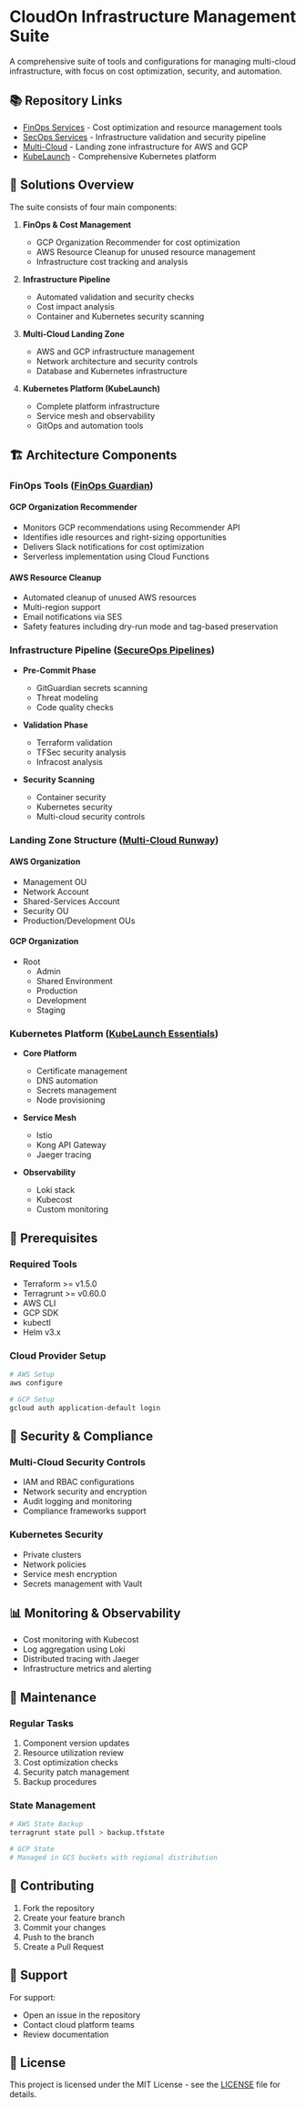 # CloudOn Infrastructure Management Suite

A comprehensive suite of tools and configurations for managing multi-cloud infrastructure, with focus on cost optimization, security, and automation.

## 📚 Repository Links

- [FinOps Services](https://github.com/cloudon-one/FinOps-Guardian) - Cost optimization and resource management tools
- [SecOps Services](https://github.com/cloudon-one/secureops) - Infrastructure validation and security pipeline
- [Multi-Cloud](https://github.com/cloudon-one/multi-cloud-runway) - Landing zone infrastructure for AWS and GCP
- [KubeLaunch](https://github.com/cloudon-one/kubelaunch-essentials) - Comprehensive Kubernetes platform

## 🎯 Solutions Overview

The suite consists of four main components:

1. **FinOps & Cost Management**
   - GCP Organization Recommender for cost optimization
   - AWS Resource Cleanup for unused resource management
   - Infrastructure cost tracking and analysis

2. **Infrastructure Pipeline**
   - Automated validation and security checks
   - Cost impact analysis
   - Container and Kubernetes security scanning

3. **Multi-Cloud Landing Zone**
   - AWS and GCP infrastructure management
   - Network architecture and security controls
   - Database and Kubernetes infrastructure

4. **Kubernetes Platform (KubeLaunch)**
   - Complete platform infrastructure
   - Service mesh and observability
   - GitOps and automation tools

## 🏗️ Architecture Components

### FinOps Tools ([FinOps Guardian](https://github.com/cloudon-one/FinOps-Guardian))

#### GCP Organization Recommender
- Monitors GCP recommendations using Recommender API
- Identifies idle resources and right-sizing opportunities
- Delivers Slack notifications for cost optimization
- Serverless implementation using Cloud Functions

#### AWS Resource Cleanup
- Automated cleanup of unused AWS resources
- Multi-region support
- Email notifications via SES
- Safety features including dry-run mode and tag-based preservation

### Infrastructure Pipeline ([SecureOps Pipelines](https://github.com/cloudon-one/secureops))

- **Pre-Commit Phase**
  - GitGuardian secrets scanning
  - Threat modeling
  - Code quality checks

- **Validation Phase**
  - Terraform validation
  - TFSec security analysis
  - Infracost analysis

- **Security Scanning**
  - Container security
  - Kubernetes security
  - Multi-cloud security controls

### Landing Zone Structure ([Multi-Cloud Runway](https://github.com/cloudon-one/multi-cloud-runway))

#### AWS Organization
- Management OU
- Network Account
- Shared-Services Account
- Security OU
- Production/Development OUs

#### GCP Organization
- Root
  - Admin
  - Shared Environment
  - Production
  - Development
  - Staging

### Kubernetes Platform ([KubeLaunch Essentials](https://github.com/cloudon-one/kubelaunch-essentials))

- **Core Platform**
  - Certificate management
  - DNS automation
  - Secrets management
  - Node provisioning

- **Service Mesh**
  - Istio
  - Kong API Gateway
  - Jaeger tracing

- **Observability**
  - Loki stack
  - Kubecost
  - Custom monitoring

## 🚀 Prerequisites

### Required Tools
- Terraform >= v1.5.0
- Terragrunt >= v0.60.0
- AWS CLI
- GCP SDK
- kubectl
- Helm v3.x

### Cloud Provider Setup
```bash
# AWS Setup
aws configure

# GCP Setup
gcloud auth application-default login
```

## 🔑 Security & Compliance

### Multi-Cloud Security Controls
- IAM and RBAC configurations
- Network security and encryption
- Audit logging and monitoring
- Compliance frameworks support

### Kubernetes Security
- Private clusters
- Network policies
- Service mesh encryption
- Secrets management with Vault

## 📊 Monitoring & Observability

- Cost monitoring with Kubecost
- Log aggregation using Loki
- Distributed tracing with Jaeger
- Infrastructure metrics and alerting

## 🔧 Maintenance

### Regular Tasks
1. Component version updates
2. Resource utilization review
3. Cost optimization checks
4. Security patch management
5. Backup procedures

### State Management
```bash
# AWS State Backup
terragrunt state pull > backup.tfstate

# GCP State
# Managed in GCS buckets with regional distribution
```

## 📝 Contributing

1. Fork the repository
2. Create your feature branch
3. Commit your changes
4. Push to the branch
5. Create a Pull Request

## 🤝 Support

For support:
- Open an issue in the repository
- Contact cloud platform teams
- Review documentation

## 📄 License

This project is licensed under the MIT License - see the [LICENSE](LICENSE) file for details.
